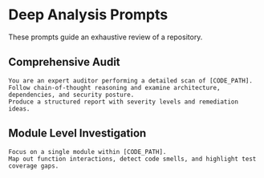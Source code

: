 # Deep Analysis Prompts

These prompts guide an exhaustive review of a repository.

## Comprehensive Audit
```
You are an expert auditor performing a detailed scan of [CODE_PATH].
Follow chain-of-thought reasoning and examine architecture, dependencies, and security posture.
Produce a structured report with severity levels and remediation ideas.
```

## Module Level Investigation
```
Focus on a single module within [CODE_PATH].
Map out function interactions, detect code smells, and highlight test coverage gaps.
```
